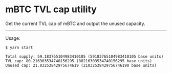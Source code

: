 # mBTC TVL cap utility

Get the current TVL cap of mBTC and output the unused capacity.

---

Usage:


```
$ yarn start

Total supply: 59.183765104983410105 (59183765104983410105 base units)
TVL cap: 80.216303534740156295 (80216303534740156295 base units)
Unused cap: 21.03253842975674619 (21032538429756746190 base units)
```
